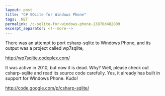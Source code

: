 ```yaml
---
layout: post
title: "C# SQLite for Windows Phone"
tags: .NET
permalink: /c-sqlite-for-windows-phone-13878d482809
excerpt_separator: <!--more-->
---
```

There was an attempt to port csharp-sqlite to Windows Phone, and its output was a project called wp7sqlite,

http://wp7sqlite.codeplex.com/

It was active in 2010, but now it is dead. Why? Well, please check out csharp-sqlite and read its source code carefully. Yes, it already has built in support for Windows Phone. Kudo!

http://code.google.com/p/csharp-sqlite/
<!--more-->